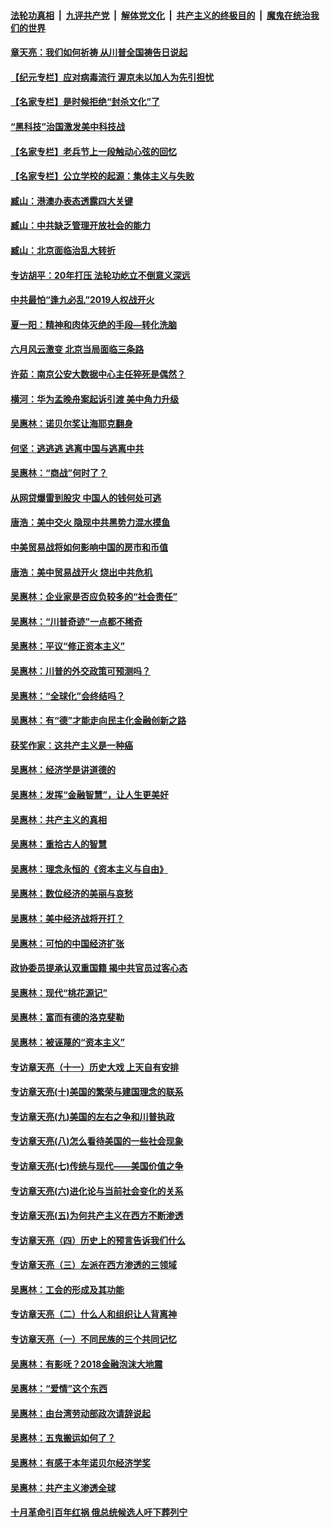 ####  [法轮功真相](../../../../basic/blob/master/README.md?t=07060431) &nbsp;|&nbsp; [九评共产党](../../../../9ping.md/blob/master/README.md?t=07060431) &nbsp;|&nbsp; [解体党文化](../../../../jtdwh.md/blob/master/README.md?t=07060431)  &nbsp;|&nbsp; [共产主义的终极目的](../../../../gczydzjmd.md/blob/master/README.md?t=07060431) &nbsp;|&nbsp; [魔鬼在统治我们的世界](../../../../mgztzwmdsj.md/blob/master/README.md?t=07060431) 

#### [章天亮：我们如何祈祷 从川普全国祷告日说起](../pages/nsc423/n11944627.md?t=07060431) 

#### [【纪元专栏】应对病毒流行 渥京未以加人为先引担忧](../pages/nsc423/n11875714.md?t=07060431) 

#### [【名家专栏】是时候拒绝“封杀文化”了](../pages/nsc423/n11814093.md?t=07060431) 

#### [“黑科技”治国激发美中科技战](../pages/nsc423/n11638056.md?t=07060431) 

#### [【名家专栏】老兵节上一段触动心弦的回忆](../pages/nsc423/n11646016.md?t=07060431) 

#### [【名家专栏】公立学校的起源：集体主义与失败](../pages/nsc423/n11601833.md?t=07060431) 

#### [臧山：港澳办表态透露四大关键](../pages/nsc423/n11421628.md?t=07060431) 

#### [臧山：中共缺乏管理开放社会的能力](../pages/nsc423/n11407457.md?t=07060431) 

#### [臧山：北京面临治乱大转折](../pages/nsc423/n11406895.md?t=07060431) 

#### [专访胡平：20年打压 法轮功屹立不倒意义深远](../pages/nsc423/n11398800.md?t=07060431) 

#### [中共最怕“逢九必乱”2019人权战开火](../pages/nsc423/n11385248.md?t=07060431) 

#### [夏一阳：精神和肉体灭绝的手段—转化洗脑](../pages/nsc423/n11368250.md?t=07060431) 

#### [六月风云激变 北京当局面临三条路](../pages/nsc423/n11313668.md?t=07060431) 

#### [许茹：南京公安大数据中心主任猝死是偶然？](../pages/nsc423/n11064744.md?t=07060431) 

#### [横河：华为孟晚舟案起诉引渡 美中角力升级](../pages/nsc423/n11027230.md?t=07060431) 

#### [吴惠林：诺贝尔奖让海耶克翻身](../pages/nsc423/n10890049.md?t=07060431) 

#### [何坚：逃逃逃 逃离中国与逃离中共](../pages/nsc423/n10592891.md?t=07060431) 

#### [吴惠林：“商战”何时了？](../pages/nsc423/n10573558.md?t=07060431) 

#### [从网贷爆雷到股灾 中国人的钱何处可逃](../pages/nsc423/n10572800.md?t=07060431) 

#### [唐浩：美中交火 隐现中共黑势力混水摸鱼](../pages/nsc423/n10544040.md?t=07060431) 

#### [中美贸易战将如何影响中国的房市和币值](../pages/nsc423/n10543697.md?t=07060431) 

#### [唐浩：美中贸易战开火 烧出中共危机](../pages/nsc423/n10540126.md?t=07060431) 

#### [吴惠林：企业家是否应负较多的“社会责任”](../pages/nsc423/n10535022.md?t=07060431) 

#### [吴惠林：“川普奇迹”一点都不稀奇](../pages/nsc423/n10512808.md?t=07060431) 

#### [吴惠林：平议“修正资本主义”](../pages/nsc423/n10495724.md?t=07060431) 

#### [吴惠林：川普的外交政策可预测吗？](../pages/nsc423/n10462387.md?t=07060431) 

#### [吴惠林：“全球化”会终结吗？](../pages/nsc423/n10452838.md?t=07060431) 

#### [吴惠林：有“德”才能走向民主化金融创新之路](../pages/nsc423/n10432292.md?t=07060431) 

#### [获奖作家：这共产主义是一种癌](../pages/nsc423/n10431541.md?t=07060431) 

#### [吴惠林：经济学是讲道德的](../pages/nsc423/n10398014.md?t=07060431) 

#### [吴惠林：发挥“金融智慧”，让人生更美好](../pages/nsc423/n10375019.md?t=07060431) 

#### [吴惠林：共产主义的真相](../pages/nsc423/n10351394.md?t=07060431) 

#### [吴惠林：重拾古人的智慧](../pages/nsc423/n10337691.md?t=07060431) 

#### [吴惠林：理念永恒的《资本主义与自由》](../pages/nsc423/n10316274.md?t=07060431) 

#### [吴惠林：数位经济的美丽与哀愁](../pages/nsc423/n10292946.md?t=07060431) 

#### [吴惠林：美中经济战将开打？](../pages/nsc423/n10258825.md?t=07060431) 

#### [吴惠林：可怕的中国经济扩张](../pages/nsc423/n10219147.md?t=07060431) 

#### [政协委员提承认双重国籍 揭中共官员过客心态](../pages/nsc423/n10208809.md?t=07060431) 

#### [吴惠林：现代“桃花源记”](../pages/nsc423/n10185234.md?t=07060431) 

#### [吴惠林：富而有德的洛克斐勒](../pages/nsc423/n10142264.md?t=07060431) 

#### [吴惠林：被诬蔑的“资本主义”](../pages/nsc423/n10124816.md?t=07060431) 

#### [专访章天亮（十一）历史大戏 上天自有安排](../pages/nsc423/n10094905.md?t=07060431) 

#### [专访章天亮(十)美国的繁荣与建国理念的联系](../pages/nsc423/n10094899.md?t=07060431) 

#### [专访章天亮(九)美国的左右之争和川普执政](../pages/nsc423/n10094889.md?t=07060431) 

#### [专访章天亮(八)怎么看待美国的一些社会现象](../pages/nsc423/n10094857.md?t=07060431) 

#### [专访章天亮(七)传统与现代——美国价值之争](../pages/nsc423/n10093140.md?t=07060431) 

#### [专访章天亮(六)进化论与当前社会变化的关系](../pages/nsc423/n10092036.md?t=07060431) 

#### [专访章天亮(五)为何共产主义在西方不断渗透](../pages/nsc423/n10083620.md?t=07060431) 

#### [专访章天亮（四）历史上的预言告诉我们什么](../pages/nsc423/n10083606.md?t=07060431) 

#### [专访章天亮（三）左派在西方渗透的三领域](../pages/nsc423/n10081115.md?t=07060431) 

#### [吴惠林：工会的形成及其功能](../pages/nsc423/n10080633.md?t=07060431) 

#### [专访章天亮（二）什么人和组织让人背离神](../pages/nsc423/n10076637.md?t=07060431) 

#### [专访章天亮（一）不同民族的三个共同记忆](../pages/nsc423/n10074188.md?t=07060431) 

#### [吴惠林：有影呒？2018金融泡沫大地震](../pages/nsc423/n10040534.md?t=07060431) 

#### [吴惠林：“爱情”这个东西](../pages/nsc423/n10019423.md?t=07060431) 

#### [吴惠林：由台湾劳动部政次请辞说起](../pages/nsc423/n9979679.md?t=07060431) 

#### [吴惠林：五鬼搬运如何了？](../pages/nsc423/n9925338.md?t=07060431) 

#### [吴惠林：有感于本年诺贝尔经济学奖](../pages/nsc423/n9871883.md?t=07060431) 

#### [吴惠林：共产主义渗透全球](../pages/nsc423/n9812748.md?t=07060431) 

#### [十月革命引百年红祸 俄总统候选人吁下葬列宁](../pages/nsc423/n9810182.md?t=07060431) 

